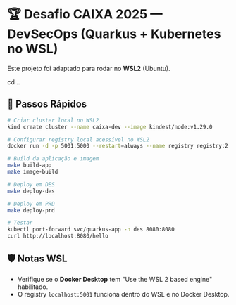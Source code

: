 # 🏆 Desafio CAIXA 2025 — DevSecOps (Quarkus + Kubernetes no WSL)

Este projeto foi adaptado para rodar no **WSL2** (Ubuntu).

cd ..

## 🚀 Passos Rápidos
```bash
# Criar cluster local no WSL2
kind create cluster --name caixa-dev --image kindest/node:v1.29.0

# Configurar registry local acessível no WSL2
docker run -d -p 5001:5000 --restart=always --name registry registry:2

# Build da aplicação e imagem
make build-app
make image-build

# Deploy em DES
make deploy-des

# Deploy em PRD
make deploy-prd

# Testar
kubectl port-forward svc/quarkus-app -n des 8080:8080
curl http://localhost:8080/hello
```

## 🛡️ Notas WSL
- Verifique se o **Docker Desktop** tem "Use the WSL 2 based engine" habilitado.
- O registry `localhost:5001` funciona dentro do WSL e no Docker Desktop.

